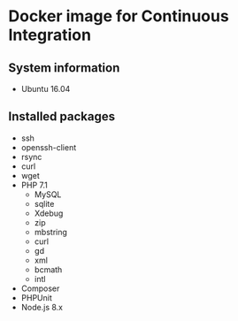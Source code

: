 # Docker image for Continuous Integration

## System information
  * Ubuntu 16.04

## Installed packages
  * ssh
  * openssh-client
  * rsync
  * curl
  * wget
  * PHP 7.1
    * MySQL
    * sqlite
    * Xdebug
    * zip
    * mbstring
    * curl
    * gd
    * xml
    * bcmath
    * intl
  * Composer
  * PHPUnit
  * Node.js 8.x
